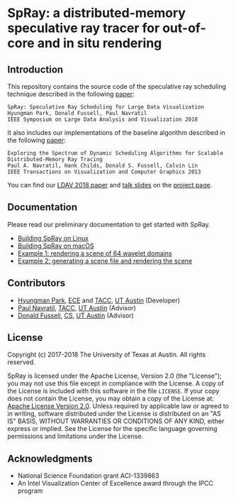 # SpRay: a distributed-memory speculative ray tracer for out-of-core and in situ rendering

## Introduction

This repository contains the source code of the speculative ray scheduling technique described in the following [paper][ldav-paper]:
```
SpRay: Speculative Ray Scheduling for Large Data Visualization
Hyungman Park, Donald Fussell, Paul Navratil
IEEE Symposium on Large Data Analysis and Visualization 2018
```

It also includes our implementations of the baseline algorithm described in the following [paper][tvcg-paper]:
```
Exploring the Spectrum of Dynamic Scheduling Algorithms for Scalable Distributed-Memory Ray Tracing
Paul A. Navratil, Hank Childs, Donald S. Fussell, Calvin Lin
IEEE Transactions on Visualization and Computer Graphics 2013
```

You can find our [LDAV 2018 paper][ldav-paper] and [talk slides][ldav-slides] on the [project page][spray-project-page].

## Documentation

Please read our preliminary documentation to get started with SpRay.

* [Building SpRay on Linux](build_linux.md)
* [Building SpRay on macOS](build_mac.md)
* [Example 1: rendering a scene of 64 wavelet domains](example1.md)
* [Example 2: generating a scene file and rendering the scene](example2.md)

## Contributors
* [Hyungman Park][park], [ECE][utece] and [TACC][tacc], [UT Austin][utexas] (Developer)
* [Paul Navratil][navratil], [TACC][tacc], [UT Austin][utexas] (Advisor)
* [Donald Fussell][fussell], [CS][utcs], [UT Austin][utexas] (Advisor)

## License
Copyright (c) 2017-2018 The University of Texas at Austin. All rights reserved.

SpRay is licensed under the Apache License, Version 2.0 (the "License");
you may not use this file except in compliance with the License. A copy of the License is included with this software in the file `LICENSE`. If your copy does not contain the License, you may obtain a copy of the License at: [Apache License Version 2.0][apache].
Unless required by applicable law or agreed to in writing, software distributed under the License is distributed on an "AS IS" BASIS, WITHOUT WARRANTIES OR CONDITIONS OF ANY KIND, either express or implied. See the License for the specific language governing permissions and limitations under the License.  

## Acknowledgments
* National Science Foundation grant ACI-1339863
* An Intel Visualization Center of Excellence award through the IPCC program


[ldav-paper]: https://hyungman.bitbucket.io/projects/spray/spray_preprint.pdf
[tvcg-paper]: https://www.cs.utexas.edu/~lin/papers/tvcg13.pdf
[ldav-slides]: https://hyungman.bitbucket.io/projects/spray/ldav18_spray_slides.pdf
[spray-project-page]: https://hyungman.bitbucket.io/projects/spray/
[spray-doc]: https://tacc.github.io/SpRay/
[park]: https://hyungman.bitbucket.io/
[navratil]: http://pages.tacc.utexas.edu/~pnav/
[fussell]: https://www.cs.utexas.edu/users/fussell/
[utece]: http://www.ece.utexas.edu/
[tacc]: https://www.tacc.utexas.edu/
[utcs]: https://www.cs.utexas.edu/
[utexas]: https://www.utexas.edu/
[apache]: https://www.apache.org/licenses/LICENSE-2.0

